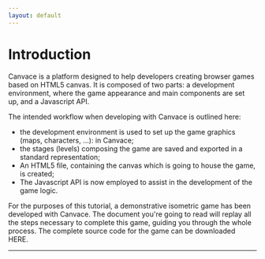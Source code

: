 ```yaml
---
layout: default
---
```


# Introduction
Canvace is a platform designed to help developers creating browser games based on HTML5 canvas.
It is composed of two parts: a development environment, where the game appearance and main components are set up, and a Javascript API.

The intended workflow when developing with Canvace is outlined here:
- the development environment is used to set up the game graphics (maps, characters, ...): in Canvace;
- the stages (levels) composing the game are saved and exported in a standard representation;
- An HTML5 file, containing the canvas which is going to house the game, is created;
- The Javascript API is now employed to assist in the development of the game logic.

For the purposes of this tutorial, a demonstrative isometric game has been developed with Canvace.
The document you're going to read will replay all the steps necessary to complete this game, guiding you through the whole process.
The complete source code for the game can be downloaded HERE.

----------------------------
